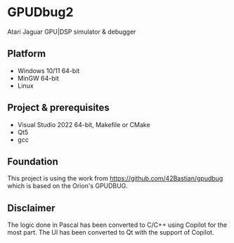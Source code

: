 # GPUDbug2
Atari Jaguar GPU|DSP simulator & debugger

## Platform
* Windows 10/11 64-bit
* MinGW 64-bit
* Linux

## Project & prerequisites
* Visual Studio 2022 64-bit, Makefile or CMake
* Qt5
* gcc

## Foundation
This project is using the work from https://github.com/42Bastian/gpudbug which is based on the Orion's GPUDBUG.

## Disclaimer
The logic done in Pascal has been converted to C/C++ using Copilot for the most part. The UI has been converted to Qt with the support of Copilot.
